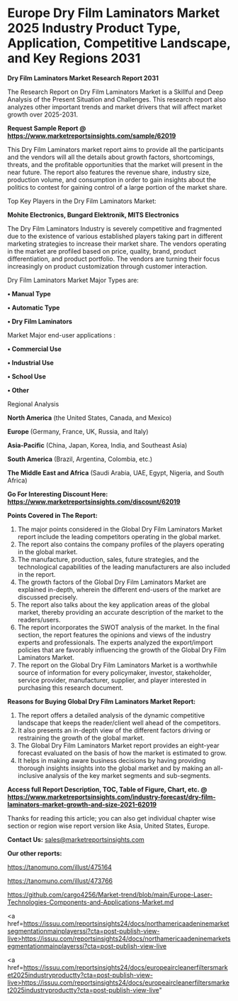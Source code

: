  # Europe Dry Film Laminators Market 2025 Industry Product Type, Application, Competitive Landscape, and Key Regions 2031

<strong>Dry Film Laminators Market Research Report 2031</strong>

The Research Report on Dry Film Laminators Market is a Skillful and Deep Analysis of the Present Situation and Challenges. This research report also analyzes other important trends and market drivers that will affect market growth over 2025-2031.

<strong>Request Sample Report @ <a href=https://www.marketreportsinsights.com/sample/62019>https://www.marketreportsinsights.com/sample/62019</a></strong>

This Dry Film Laminators market report aims to provide all the participants and the vendors will all the details about growth factors, shortcomings, threats, and the profitable opportunities that the market will present in the near future. The report also features the revenue share, industry size, production volume, and consumption in order to gain insights about the politics to contest for gaining control of a large portion of the market share.

Top Key Players in the Dry Film Laminators Market:

<strong>Mohite Electronics, Bungard Elektronik, MITS Electronics</strong>

The Dry Film Laminators Industry is severely competitive and fragmented due to the existence of various established players taking part in different marketing strategies to increase their market share. The vendors operating in the market are profiled based on price, quality, brand, product differentiation, and product portfolio. The vendors are turning their focus increasingly on product customization through customer interaction.

Dry Film Laminators Market Major Types are:

<strong>• Manual Type

• Automatic Type

• Dry Film Laminators</strong>

Market Major end-user applications :

<strong>• Commercial Use

• Industrial Use

• School Use

• Other</strong>

Regional Analysis

</u><strong><b>North America</b></strong> (the United States, Canada, and Mexico)

<strong><b>Europe </b></strong>(Germany, France, UK, Russia, and Italy)

<strong><b>Asia-Pacific</b></strong> (China, Japan, Korea, India, and Southeast Asia)

<strong><b>South America</b></strong> (Brazil, Argentina, Colombia, etc.)

<strong><b>The Middle East and Africa</b></strong> (Saudi Arabia, UAE, Egypt, Nigeria, and South Africa)

<strong>Go For Interesting Discount Here: <a href=https://www.marketreportsinsights.com/discount/62019>https://www.marketreportsinsights.com/discount/62019</a></strong>

<strong>Points Covered in The Report:</strong>
<ol>
  <li>The major points considered in the Global Dry Film Laminators Market report include the leading competitors operating in the global market.</li>
  <li>The report also contains the company profiles of the players operating in the global market.</li>
  <li>The manufacture, production, sales, future strategies, and the technological capabilities of the leading manufacturers are also included in the report.</li>
  <li>The growth factors of the Global Dry Film Laminators Market are explained in-depth, wherein the different end-users of the market are discussed precisely.</li>
  <li>The report also talks about the key application areas of the global market, thereby providing an accurate description of the market to the readers/users.</li>
  <li>The report incorporates the SWOT analysis of the market. In the final section, the report features the opinions and views of the industry experts and professionals. The experts analyzed the export/import policies that are favorably influencing the growth of the Global Dry Film Laminators Market.</li>
  <li>The report on the Global Dry Film Laminators Market is a worthwhile source of information for every policymaker, investor, stakeholder, service provider, manufacturer, supplier, and player interested in purchasing this research document.</li>
</ol>
<strong>Reasons for Buying Global Dry Film Laminators Market Report:</strong>

<ol>
  <li>The report offers a detailed analysis of the dynamic competitive landscape that keeps the reader/client well ahead of the competitors.</li>
  <li>It also presents an in-depth view of the different factors driving or restraining the growth of the global market.</li>
  <li>The Global Dry Film Laminators Market report provides an eight-year forecast evaluated on the basis of how the market is estimated to grow.</li>
  <li>It helps in making aware business decisions by having providing thorough insights insights into the global market and by making an all-inclusive analysis of the key market segments and sub-segments.</li>
</ol>
<strong>Access full Report Description, TOC, Table of Figure, Chart, etc. @ <a href=https://www.marketreportsinsights.com/industry-forecast/dry-film-laminators-market-growth-and-size-2021-62019>https://www.marketreportsinsights.com/industry-forecast/dry-film-laminators-market-growth-and-size-2021-62019</a></strong>


Thanks for reading this article; you can also get individual chapter wise section or region wise report version like Asia, United States, Europe.

<strong>Contact Us:</strong>
sales@marketreportsinsights.com

<strong>Our other reports:</strong>

<a href=https://tanomuno.com/illust/475164>https://tanomuno.com/illust/475164</a>

<a href=https://tanomuno.com/illust/473766>https://tanomuno.com/illust/473766</a>

<a href=https://github.com/cargo4256/Market-trend/blob/main/Europe-Laser-Technologies-Components-and-Applications-Market.md>https://github.com/cargo4256/Market-trend/blob/main/Europe-Laser-Technologies-Components-and-Applications-Market.md</a>

<a href=https://issuu.com/reportsinsights24/docs/northamericaadeninemarketsegmentationmainplayerssi?cta=post-publish-view-live>https://issuu.com/reportsinsights24/docs/northamericaadeninemarketsegmentationmainplayerssi?cta=post-publish-view-live</a>

<a href=https://issuu.com/reportsinsights24/docs/europeaircleanerfiltersmarket2025industryproductty?cta=post-publish-view-live>https://issuu.com/reportsinsights24/docs/europeaircleanerfiltersmarket2025industryproductty?cta=post-publish-view-live</a>"
